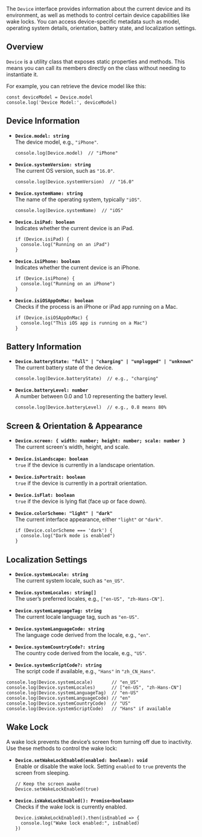 The `Device` interface provides information about the current device and its environment, as well as methods to control certain device capabilities like wake locks. You can access device-specific metadata such as model, operating system details, orientation, battery state, and localization settings.

## Overview

`Device` is a utility class that exposes static properties and methods. This means you can call its members directly on the class without needing to instantiate it.

For example, you can retrieve the device model like this:

```tsx
const deviceModel = Device.model
console.log('Device Model:', deviceModel)
```

## Device Information

- **`Device.model: string`**  
  The device model, e.g., `"iPhone"`.  
  ```tsx
  console.log(Device.model)  // "iPhone"
  ```

- **`Device.systemVersion: string`**  
  The current OS version, such as `"16.0"`.  
  ```tsx
  console.log(Device.systemVersion)  // "16.0"
  ```

- **`Device.systemName: string`**  
  The name of the operating system, typically `"iOS"`.  
  ```tsx
  console.log(Device.systemName)  // "iOS"
  ```

- **`Device.isiPad: boolean`**  
  Indicates whether the current device is an iPad.  
  ```tsx
  if (Device.isiPad) {
    console.log("Running on an iPad")
  }
  ```

- **`Device.isiPhone: boolean`**  
  Indicates whether the current device is an iPhone.  
  ```tsx
  if (Device.isiPhone) {
    console.log("Running on an iPhone")
  }
  ```

- **`Device.isiOSAppOnMac: boolean`**  
  Checks if the process is an iPhone or iPad app running on a Mac.  
  ```tsx
  if (Device.isiOSAppOnMac) {
    console.log("This iOS app is running on a Mac")
  }
  ```

## Battery Information

- **`Device.batteryState: "full" | "charging" | "unplugged" | "unknown"`**  
  The current battery state of the device.  
  ```tsx
  console.log(Device.batteryState)  // e.g., "charging"
  ```

- **`Device.batteryLevel: number`**  
  A number between 0.0 and 1.0 representing the battery level.  
  ```tsx
  console.log(Device.batteryLevel)  // e.g., 0.8 means 80%
  ```

## Screen & Orientation & Appearance

- **`Device.screen: { width: number; height: number; scale: number }`**  
  The current screen's width, height, and scale.

- **`Device.isLandscape: boolean`**  
  `true` if the device is currently in a landscape orientation.
  
- **`Device.isPortrait: boolean`**  
  `true` if the device is currently in a portrait orientation.
  
- **`Device.isFlat: boolean`**  
  `true` if the device is lying flat (face up or face down).
  
- **`Device.colorScheme: "light" | "dark"`**  
  The current interface appearance, either `"light"` or `"dark"`.
  
  ```tsx
  if (Device.colorScheme === 'dark') {
    console.log("Dark mode is enabled")
  }
  ```

## Localization Settings

- **`Device.systemLocale: string`**  
  The current system locale, such as `"en_US"`.
  
- **`Device.systemLocales: string[]`**  
  The user’s preferred locales, e.g., `["en-US", "zh-Hans-CN"]`.
  
- **`Device.systemLanguageTag: string`**  
  The current locale language tag, such as `"en-US"`.
  
- **`Device.systemLanguageCode: string`**  
  The language code derived from the locale, e.g., `"en"`.
  
- **`Device.systemCountryCode?: string`**  
  The country code derived from the locale, e.g., `"US"`.
  
- **`Device.systemScriptCode?: string`**  
  The script code if available, e.g., `"Hans"` in `"zh_CN_Hans"`.

```tsx
console.log(Device.systemLocale)       // "en_US"
console.log(Device.systemLocales)      // ["en-US", "zh-Hans-CN"]
console.log(Device.systemLanguageTag)  // "en-US"
console.log(Device.systemLanguageCode) // "en"
console.log(Device.systemCountryCode)  // "US"
console.log(Device.systemScriptCode)   // "Hans" if available
```

## Wake Lock

A wake lock prevents the device’s screen from turning off due to inactivity. Use these methods to control the wake lock:

- **`Device.setWakeLockEnabled(enabled: boolean): void`**  
  Enable or disable the wake lock. Setting `enabled` to `true` prevents the screen from sleeping.
  
  ```tsx
  // Keep the screen awake
  Device.setWakeLockEnabled(true)
  ```

- **`Device.isWakeLockEnabled(): Promise<boolean>`**  
  Checks if the wake lock is currently enabled.
  
  ```tsx
  Device.isWakeLockEnabled().then(isEnabled => {
    console.log("Wake lock enabled:", isEnabled)
  })
  ```